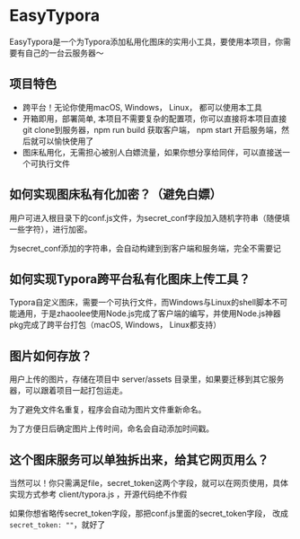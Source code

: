 # EasyTypora

EasyTypora是一个为Typora添加私用化图床的实用小工具，要使用本项目，你需要有自己的一台云服务器～

## 项目特色

- 跨平台！无论你使用macOS, Windows， Linux， 都可以使用本工具
- 开箱即用，部署简单, 本项目不需要复杂的配置项，你可以直接将本项目直接git clone到服务器，npm run build 获取客户端， npm start 开启服务端，然后就可以愉快使用了
- 图床私用化，无需担心被别人白嫖流量，如果你想分享给同伴，可以直接送一个可执行文件


## 如何实现图床私有化加密？（避免白嫖）

用户可进入根目录下的conf.js文件，为secret_conf字段加入随机字符串（随便填一些字符），进行加密。

为secret_conf添加的字符串，会自动构建到到客户端和服务端，完全不需要记


## 如何实现Typora跨平台私有化图床上传工具？


Typora自定义图床，需要一个可执行文件，而Windows与Linux的shell脚本不可能通用，于是zhaoolee使用Node.js完成了客户端的编写，并使用Node.js神器pkg完成了跨平台打包（macOS, Windows， Linux都支持）



## 图片如何存放？

用户上传的图片，存储在项目中 server/assets 目录里，如果要迁移到其它服务器，可以跟着项目一起打包运走。

为了避免文件名重复，程序会自动为图片文件重新命名。

为了方便日后确定图片上传时间，命名会自动添加时间戳。


## 这个图床服务可以单独拆出来，给其它网页用么？

当然可以！你只需满足file，secret_token这两个字段，就可以在网页使用，具体实现方式参考 client/typora.js ，开源代码绝不作假


如果你想省略传secret_token字段，那把conf.js里面的secret_token字段， 改成 `secret_token: ""`，就好了



